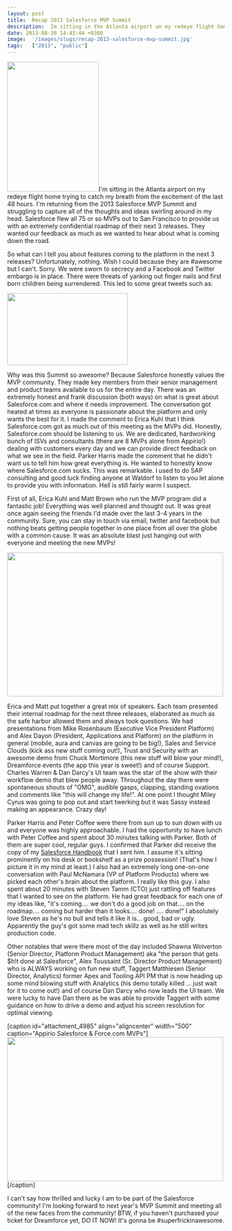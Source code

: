 ```yaml
---
layout: post
title:  Recap 2013 Salesforce MVP Summit
description:  Im sitting in the Atlanta airport on my redeye flight home trying to catch my breath from the excitement of the last 48 hours. Im returning from the 2013 Salesforce MVP Summit and struggling to capture all of the thoughts and ideas swirling around in my head. Salesforce flew all 75 or so MVPs out to San Francisco to provide us with an extremely confidential roadmap of their next 3 releases. They wanted our feedback as much as we wanted to hear about what is coming down the road. So what can I t
date: 2013-08-30 14:43:44 +0300
image:  '/images/slugs/recap-2013-salesforce-mvp-summit.jpg'
tags:   ["2013", "public"]
---
```

<p><a href="http://res.cloudinary.com/blog-jeffdouglas-com/image/upload/v1400327707/bottle_naach6.png"><img src="http://res.cloudinary.com/blog-jeffdouglas-com/image/upload/h_300,w_212/v1400327707/bottle_naach6.png" alt="" title="mvpsummit" width="212" height="300" class="alignleft size-medium wp-image-4978" /></a>I'm sitting in the Atlanta airport on my redeye flight home trying to catch my breath from the excitement of the last 48 hours. I'm returning from the 2013 Salesforce MVP Summit and struggling to capture all of the thoughts and ideas swirling around in my head. Salesforce flew all 75 or so MVPs out to San Francisco to provide us with an extremely confidential roadmap of their next 3 releases. They wanted our feedback as much as we wanted to hear about what is coming down the road.</p>
<p>So what can I tell you about features coming to the platform in the next 3 releases? Unfortunately, nothing. Wish I could because they are #awesome but I can't. Sorry. We were sworn to secrecy and a Facebook and Twitter embargo is in place. There were threats of yanking out finger nails and first born children being surrendered. This led to some great tweets such as:</p>
<p><a href="http://res.cloudinary.com/blog-jeffdouglas-com/image/upload/v1400327707/twitter-redacted_w0ih79.png"><img src="http://res.cloudinary.com/blog-jeffdouglas-com/image/upload/v1400327707/twitter-redacted_w0ih79.png" alt="" title="twitter-redacted" width="279" height="166" class="aligncenter size-full wp-image-4976" /></a></p>
<p>Why was this Summit so awesome? Because Salesforce honestly values the MVP community. They made key members from their senior management and product teams available to us for the entire day. There was an extremely honest and frank discussion (both ways) on what is great about Salesforce.com and where it needs improvement. The conversation got heated at times as everyone is passionate about the platform and only wants the best for it. I made the comment to Erica Kuhl that I think Salesforce.com got as much out of this meeting as the MVPs did. Honestly, Salesforce.com should be listening to us. We are dedicated, hardworking bunch of ISVs and consultants (there are 8 MVPs alone from Appirio!) dealing with customers every day and we can provide direct feedback on what we see in the field. Parker Harris made the comment that he didn't want us to tell him how great everything is. He wanted to honestly know where Salesforce.com sucks. This was remarkable. I used to do SAP consulting and good luck finding anyone at Waldorf to listen to you let alone to provide you with information. Hell is still fairly warm I suspect.</p>
<p>First of all, Erica Kuhl and Matt Brown who run the MVP program did a fantastic job! Everything was well planned and thought out. It was great once again seeing the friends I'd made over the last 3-4 years in the community. Sure, you can stay in touch via email, twitter and facebook but nothing beats getting people together in one place from all over the globe with a common cause. It was an absolute blast just hanging out with everyone and meeting the new MVPs!</p>
<p><a href="http://res.cloudinary.com/blog-jeffdouglas-com/image/upload/v1400327702/mvpsummit-group_oe42l7.jpg"><img src="http://res.cloudinary.com/blog-jeffdouglas-com/image/upload/v1400327702/mvpsummit-group_oe42l7.jpg" alt="" title="mvpsummit-group" width="500" height="333" class="aligncenter size-full wp-image-4983" /></a></p>
<p>Erica and Matt put together a great mix of speakers. Each team presented their internal roadmap for the next three releases, elaborated as much as the safe harbor allowed them and always took questions. We had presentations from Mike Rosenbaum (Executive Vice President Platform) and Alex Dayon (President, Applications and Platform) on the platform in general (mobile, aura and canvas are going to be big!), Sales and Service Clouds (kick ass new stuff coming out!), Trust and Security with an awesome demo from Chuck Mortimore (this new stuff will blow your mind!), Dreamforce events (the app this year is sweet!) and of course Support. Charles Warren & Dan Darcy's UI team was the star of the show with their workflow demo that blew people away. Throughout the day there were spontaneous shouts of "OMG", audible gasps, clapping, standing ovations and comments like "this will change my life!". At one point I thought Miley Cyrus was going to pop out and start twerking but it was Sassy instead making an appearance. Crazy day!</p>
<p>Parker Harris and Peter Coffee were there from sun up to sun down with us and everyone was highly approachable. I had the opportunity to have lunch with Peter Coffee and spent about 30 minutes talking with Parker. Both of them are super cool, regular guys. I confirmed that Parker did receive the copy of my <a href="http://www.amazon.com/Salesforce-Handbook-Wes-Nolte/dp/1446108538">Salesforce Handbook</a> that I sent him. I assume it's sitting prominently on his desk or bookshelf as a prize possession! (That's how I picture it in my mind at least.) I also had an extremely long one-on-one conversation with Paul McNamara (VP of Platform Products) where we picked each other's brain about the platform. I really like this guy. I also spent about 20 minutes with Steven Tamm (CTO) just rattling off features that I wanted to see on the platform. He had great feedback for each one of my ideas like, "it's coming.... we don't do a good job on that.... on the roadmap.... coming but harder than it looks.... done! .... done!" I absolutely love Steven as he's no bull and tells it like it is... good, bad or ugly. Apparently the guy's got some mad tech skillz as well as he still writes production code.</p>
<p>Other notables that were there most of the day included Shawna Wolverton (Senior Director, Platform Product Management) aka "the person that gets $h!t done at Salesforce", Alex Toussaint (Sr. Director Product Management) who is ALWAYS working on fun new stuff, Taggert Matthiesen (Senior Director, Analytics) former Apex and Tooling API PM that is now heading up some mind blowing stuff with Analytics (his demo totally killed ... just wait for it to come out!) and of course Dan Darcy who now leads the UI team. We were lucky to have Dan there as he was able to provide Taggert with some guidance on how to drive a demo and adjust his screen resolution for optimal viewing.</p>
<p>[caption id="attachment_4985" align="aligncenter" width="500" caption="Appirio Salesforce & Force.com MVPs"]<a href="http://res.cloudinary.com/blog-jeffdouglas-com/image/upload/v1400327701/mvpsummit-appirio_zvbu1b.jpg"><img src="http://res.cloudinary.com/blog-jeffdouglas-com/image/upload/v1400327701/mvpsummit-appirio_zvbu1b.jpg" alt="" title="mvpsummit-appirio" width="500" height="333" class="size-full wp-image-4985" /></a>[/caption]</p>
<p>I can't say how thrilled and lucky I am to be part of the Salesforce community! I'm looking forward to next year's MVP Summit and meeting all of the new faces from the community! BTW, if you haven't purchased your ticket for Dreamforce yet, DO IT NOW! It's gonna be #superfrickinawesome.</p>

